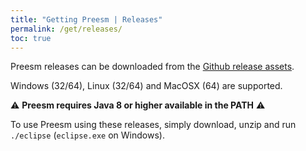```yaml
---
title: "Getting Preesm | Releases"
permalink: /get/releases/
toc: true
---
```


Preesm releases can be downloaded from the [Github release assets](https://github.com/preesm/preesm/releases/).

Windows (32/64), Linux (32/64) and MacOSX (64) are supported.

⚠ **Preesm requires Java 8 or higher available in the PATH** ⚠

To use Preesm using these releases, simply download, unzip and run ```./eclipse``` (```eclipse.exe``` on Windows).

